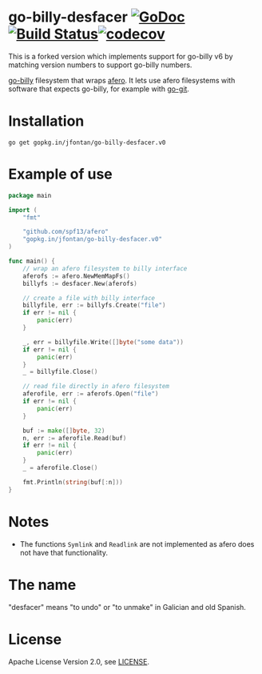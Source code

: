 # go-billy-desfacer [![GoDoc](https://godoc.org/gopkg.in/jfontan/go-billy-desfacer.v0?status.svg)](https://godoc.org/github.com/jfontan/go-billy-desfacer)[![Build Status](https://travis-ci.com/jfontan/go-billy-desfacer.svg?branch=master)](https://travis-ci.com/jfontan/go-billy-desfacer)[![codecov](https://codecov.io/gh/jfontan/go-billy-desfacer/branch/master/graph/badge.svg)](https://codecov.io/gh/jfontan/go-billy-desfacer)

This is a forked version which implements support for go-billy v6 by matching version numbers
to support go-billy numbers.

[go-billy](https://github.com/src-d/go-billy) filesystem that wraps [afero](https://github.com/spf13/afero). It lets use afero filesystems with software that expects go-billy, for example with [go-git](https://github.com/src-d/go-git).


# Installation

```
go get gopkg.in/jfontan/go-billy-desfacer.v0
```

# Example of use

```go
package main

import (
	"fmt"

	"github.com/spf13/afero"
	"gopkg.in/jfontan/go-billy-desfacer.v0"
)

func main() {
	// wrap an afero filesystem to billy interface
	aferofs := afero.NewMemMapFs()
	billyfs := desfacer.New(aferofs)

	// create a file with billy interface
	billyfile, err := billyfs.Create("file")
	if err != nil {
		panic(err)
	}

	_, err = billyfile.Write([]byte("some data"))
	if err != nil {
		panic(err)
	}
	_ = billyfile.Close()

	// read file directly in afero filesystem
	aferofile, err := aferofs.Open("file")
	if err != nil {
		panic(err)
	}

	buf := make([]byte, 32)
	n, err := aferofile.Read(buf)
	if err != nil {
		panic(err)
	}
	_ = aferofile.Close()

	fmt.Println(string(buf[:n]))
}
```

# Notes

* The functions `Symlink` and `Readlink` are not implemented as afero does not have that functionality.


# The name

"desfacer" means "to undo" or "to unmake" in Galician and old Spanish.

# License

Apache License Version 2.0, see [LICENSE](LICENSE).

